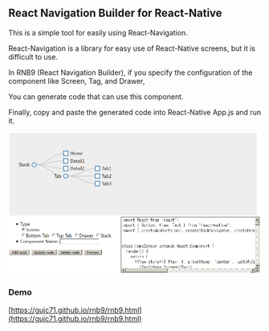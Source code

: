 ## React Navigation Builder for React-Native ##

This is a simple tool for easily using React-Navigation.

React-Navigation is a library for easy use of React-Native screens, but it is difficult to use.

In RNB9 (React Navigation Builder), if you specify the configuration of the component like Screen, Tag, and Drawer,

You can generate code that can use this component.

Finally, copy and paste the generated code into React-Native App.js and run it.

![Screenshot](./screenshot.png)


### Demo ###
[https://gujc71.github.io/rnb9/rnb9.html](https://gujc71.github.io/rnb9/rnb9.html)
